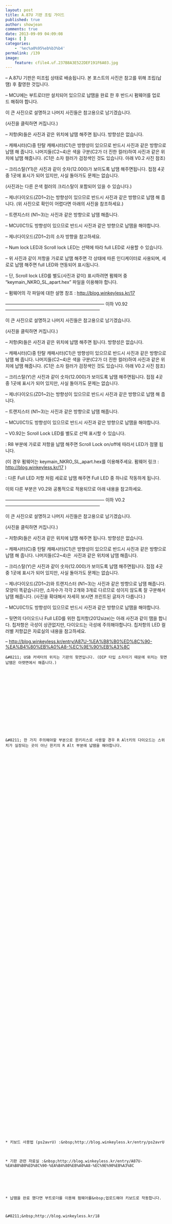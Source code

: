 ```yaml
---
layout: post
title: A.87U 기판 조립 가이드
published: true
author: showjean
comments: true
date: 2013-09-09 04:09:08
tags: [ ]
categories:
    - '%ec%a0%95%eb%b3%b4'
permalink: /139
image:
    feature: cfile4.uf.237B8A3E522DEF191F6A03.jpg
---
```

&#8211; A.87U 기판은 미조립 상태로 배송됩니다. 본 포스트의 사진은 참고를 위해&nbsp;조립(납땜) 후 촬영한 것입니다.

&#8211; MCU에는 부트로더만 설치되어 있으므로 납땜을 완료 한 후 반드시 펌웨어를&nbsp;업로드&nbsp;해줘야 합니다.





이 큰 사진으로 설명하고 나머지 사진들은 참고용으로 남기겠습니다.

(사진을 클릭하면 커집니다.)




  


&#8211; 저항(R)들은 사진과 같은 위치에 납땜 해주면 됩니다. 방향성은 없습니다.

&#8211; 캐패시터(C)중 탄탈 캐패시터(C1)은 방향성이 있으므로 반드시 사진과 같은 방향으로 납땜 해 줍니다. 나머지들(C2~4)은 색을 구분(C2가 더 진한 컬러)하여 사진과 같은 위치에 납땜 해줍니다. (C1은 소자 컬러가 검정색인 것도 있습니다. 아래 V0.2 사진 참조)

&#8211; 크리스탈(Y1)은 사진과 같이 숫자(12.000)가 보이도록 납땜 해주면됩니다. 접점 4곳 중 1곳에 표시가 되어 있지만, 사실 돌아가도 문제는 없습니다.

(사진과는 다른 은색 컬러의 크리스탈이 포함되어 있을 수 있습니다.)

&#8211; 제너다이오드(ZD1~2)는 방향성이 있으므로 반드시 사진과 같은 방향으로 납땜 해 줍니다. (위 사진으로 확인이 어렵다면 아래의 사진을 참조하세요.)

&#8211; 트랜지스터 (N1~3)는 사진과 같은 방향으로 납땜 해줍니다.&nbsp;

&#8211; MCU(IC1)도 방향성이 있으므로 반드시 사진과 같은 방향으로 납땜을 해야합니다.








  




&#8211; 제너다이오드(ZD1~2)의 소자 방향을 참고하세요.








  




&#8211; Num lock LED과 Scroll lock LED는 선택에 따라 full LED로 사용할 수 있습니다.&nbsp;

&#8211; 위 사진과 같이 저항을 가로로 납땜 해주면 각 상태에 따른 인디케이터로 사용되며, 세로로 납땜 해주면 full LED와 연동되어 표시됩니다.

&#8211; 단, Scroll lock LED를 별도(사진과 같이) 표시하려면&nbsp;펌웨어 중 &#8220;keymain\_NKRO\_SL_apart.hex&#8221; 파일을 이용해야 합니다.

&#8211; 펌웨어의 각 파일에 대한 설명 참조 :&nbsp;http://blog.winkeyless.kr/17








  








&#8212;&#8212;&#8212;&#8212;&#8212;&#8212;&#8212;&#8212;&#8212;&#8212;&#8212;&#8212;&#8212;&#8212;&#8212;&#8212;&#8212;&#8212;&#8212;&#8212;&#8212;&#8212; 이하 V0.92 &#8212;&#8212;&#8212;&#8212;&#8212;&#8212;&#8212;&#8212;&#8212;&#8212;&#8212;&#8212;&#8212;&#8212;&#8212;&#8212;&#8212;&#8212;&#8212;&#8212;&#8212;



이 큰 사진으로 설명하고 나머지 사진들은 참고용으로 남기겠습니다.

(사진을 클릭하면 커집니다.)


  




&#8211; 저항(R)들은 사진과 같은 위치에 납땜 해주면 됩니다. 방향성은 없습니다.

&#8211; 캐패시터(C)중 탄탈 캐패시터(C1)은 방향성이 있으므로 반드시 사진과 같은 방향으로 납땜 해 줍니다. 나머지들(C2~4)은 색을 구분(C2가 더 진한 컬러)하여&nbsp;사진과 같은 위치에 납땜 해줍니다. (C1은 소자 컬러가 검정색인 것도 있습니다. 아래 V0.2 사진 참조)

&#8211; 크리스탈(Y)은 사진과 같이 숫자(12.000)가 보이도록 납땜 해주면됩니다. 접점 4곳 중 1곳에 표시가 되어 있지만, 사실 돌아가도 문제는 없습니다.

&#8211; 제너다이오드(ZD1~2)는 방향성이 있으므로 반드시 사진과 같은 방향으로 납땜 해 줍니다.&nbsp;

&#8211; 트랜지스터 (N1~3)는 사진과 같은 방향으로 납땜 해줍니다.&nbsp;

&#8211; MCU(IC1)도 방향성이 있으므로 반드시 사진과 같은 방향으로 납땜을 해야합니다.









&#8211; V0.92는 Scroll Lock LED를 별도로 선택 표시할 수 있습니다.

: R8 부분에 가로로 저항을 납땜 해주면 Scroll Lock on/off에 따라서 LED가 점멸 됩니다.&nbsp;

(이 경우 펌웨어는 keymain\_NKRO\_SL_apart.hex를 이용해주세요. 펌웨어 링크 : http://blog.winkeyless.kr/17 )

: 다른 Full LED 저항 처럼 세로로 납땜 해주면 Full LED 중 하나로 작동하게 됩니다.


  



  






이외 다른 부분은 V0.2와 공통적으로 적용되므로 아래 내용을 참고하세요.









&#8212;&#8212;&#8212;&#8212;&#8212;&#8212;&#8212;&#8212;&#8212;&#8212;&#8212;&#8212;&#8212;&#8212;&#8212;&#8212;&#8212;&#8212;&#8212;&#8212;&#8212;&#8212;&nbsp;이하 V0.2 &#8212;&#8212;&#8212;&#8212;&#8212;&#8212;&#8212;&#8212;&#8212;&#8212;&#8212;&#8212;&#8212;&#8212;&#8212;&#8212;&#8212;&#8212;&#8212;&#8212;&#8212;



이 큰 사진으로 설명하고 나머지 사진들은 참고용으로 남기겠습니다.

(사진을 클릭하면 커집니다.)


  




&#8211; 저항(R)들은 사진과 같은 위치에 납땜 해주면 됩니다. 방향성은 없습니다.

&#8211; 캐패시터(C)중 탄탈 캐패시터(C1)은 방향성이 있으므로 반드시&nbsp;사진과 같은 방향으로 납땜 해 줍니다. 나머지들(C2~4)은&nbsp;&nbsp;사진과 같은 위치에 납땜 해줍니다.

&#8211; 크리스탈(Y)은 사진과 같이 숫자(12.000)가 보이도록 납땜 해주면됩니다. 접점 4곳 중 1곳에 표시가 되어 있지만, 사실 돌아가도 문제는 없습니다.

&#8211; 제너다이오드(ZD1~2)와 트랜지스터 (N1~3)는 사진과 같은 방향으로 납땜 해줍니다. 모양이 똑같습니다만, 소자수가 각각 2개와 3개로 다르므로 섞이지 않도록 잘 구분해서 납땜 해줍니다. (사진을 확대해서 자세히 보시면 프린트된 글자가&nbsp;다릅니다.)

&#8211; MCU(IC1)도 방향성이 있으므로 반드시 사진과 같은 방향으로 납땜을 해야합니다.






  










&#8211;&nbsp;뒷면의 다이오드나 Full LED를 위한 칩저항(2012size)는 아래 사진과 같이 땜을 합니다. 칩저항은 극성이 상관없지만, 다이오드는 극성에 주의해야합니다. 칩저항의 LED 컬러별 저항값은 자료실의 내용을 참고하세요.

&#8211; http://blog.winkeyless.kr/entry/A87U-%EA%B8%B0%ED%8C%90-%EA%B4%80%EB%A0%A8-%EC%9E%90%EB%A3%8C




  







  
  
  
  
  
  
  
  
  
  
  
  
  
    
  
  
  
  
  
  
  
  
  
    &#8211; USB 커넥터의 위치는 기판의 윗면입니다. (DIP 타입 소자이기 때문에 위치는 윗면 납땜은 아랫면에서 해줍니다.)
  
  
  
    
  
  
  
  
  
  
  
  
  
  
  
  
    &#8211; 한 가지 주의해야할 부분으로 윈키리스로 사용할 경우 R Alt키의 다이오드는 스위치가 실장되는 곳이 아닌 윈키의 R Alt 부분에 납땜을 해야합니다.
  
  
  
  
  
  
    
  
  
  
  
  
  
  
  
  
  
  
  
  
  
  
  
  
  
    
  
  
  
  
  
  
    
  
  
  
  
  
  
    
  
  
  
  
  
  
    
  
  
  
  
  
  
    
  
  
  
  
  
  
    
  
  
  
  
  
  
    
  
  
  
  
  
  
    
  
  
  
  
  
  
  
  
  
  
  
  
    * 키보드 사용법 (ps2avrU) :&nbsp;http://blog.winkeyless.kr/entry/ps2avrU
  
  
  
    * 기판 관련 자료실 :&nbsp;http://blog.winkeyless.kr/entry/A87U-%EA%B8%B0%ED%8C%90-%EA%B4%80%EB%A0%A8-%EC%9E%90%EB%A3%8C
  
  
  
  
  
  
    * 납땜을 완료 했다면 부트로더를 이용해 펌웨어를&nbsp;업로드해야 키보드로 작동합니다.
  
  
  
    &#8211;&nbsp;http://blog.winkeyless.kr/18
  
  
  
  
  
  
  
  
  
  